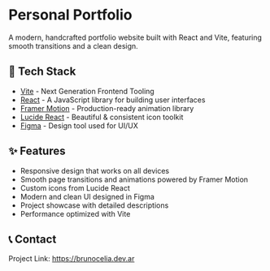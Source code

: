# Personal Portfolio

A modern, handcrafted portfolio website built with React and Vite, featuring smooth transitions and a clean design.

## 🚀 Tech Stack

- [Vite](https://vitejs.dev/) - Next Generation Frontend Tooling
- [React](https://reactjs.org/) - A JavaScript library for building user interfaces
- [Framer Motion](https://www.framer.com/motion/) - Production-ready animation library
- [Lucide React](https://lucide.dev/) - Beautiful & consistent icon toolkit
- [Figma](https://www.figma.com/) - Design tool used for UI/UX

## ✨ Features

- Responsive design that works on all devices
- Smooth page transitions and animations powered by Framer Motion
- Custom icons from Lucide React
- Modern and clean UI designed in Figma
- Project showcase with detailed descriptions
- Performance optimized with Vite

## 📞 Contact

Project Link: https://brunocelia.dev.ar
